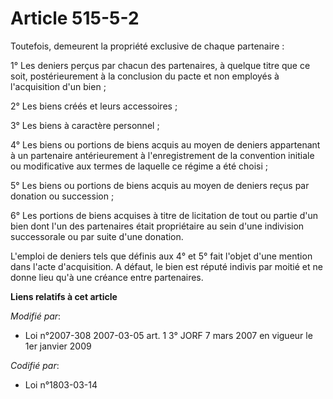 # Article 515-5-2

Toutefois, demeurent la propriété exclusive de chaque partenaire :

1° Les deniers perçus par chacun des partenaires, à quelque titre que ce soit, postérieurement à la conclusion du pacte et
non employés à l'acquisition d'un bien ;

2° Les biens créés et leurs accessoires ;

3° Les biens à caractère personnel ;

4° Les biens ou portions de biens acquis au moyen de deniers appartenant à un partenaire antérieurement à l'enregistrement de
la convention initiale ou modificative aux termes de laquelle ce régime a été choisi ;

5° Les biens ou portions de biens acquis au moyen de deniers reçus par donation ou succession ;

6° Les portions de biens acquises à titre de licitation de tout ou partie d'un bien dont l'un des partenaires était
propriétaire au sein d'une indivision successorale ou par suite d'une donation.

L'emploi de deniers tels que définis aux 4° et 5° fait l'objet d'une mention dans l'acte d'acquisition. A défaut, le bien est
réputé indivis par moitié et ne donne lieu qu'à une créance entre partenaires.

**Liens relatifs à cet article**

_Modifié par_:

  - Loi n°2007-308 2007-03-05 art. 1 3° JORF 7 mars 2007 en vigueur le 1er janvier 2009

_Codifié par_:

  - Loi n°1803-03-14
